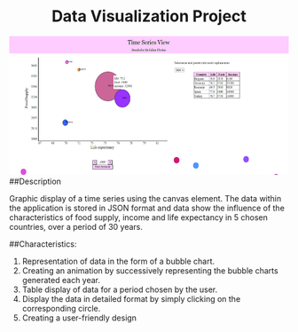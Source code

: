 <h1 align="center">Data Visualization Project</h1>
<img src="/images/preview.jpg" height="250" >
##Description

Graphic display of a time series using the canvas element.
The data within the application is stored in JSON format and data show the influence of the characteristics of food supply, income and life expectancy in 5 chosen countries, over a period of 30 years.

##Characteristics:
1. Representation of data in the form of a bubble chart.
2. Creating an animation by successively representing the bubble charts generated each year.
3. Table display of data for a period chosen by the user.
4. Display the data in detailed format by simply clicking on the corresponding circle.
5. Creating a user-friendly design